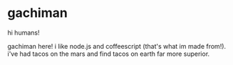 # gachiman

hi humans!

gachiman here! i like node.js and coffeescript (that's what im made from!).
i've had tacos on the mars and find tacos on earth far more superior.
